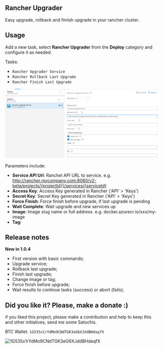 ## Rancher Upgrader

Easy upgrade, rollback and finiish upgrade in your rancher cluster.

## Usage
Add a new task, select **Rancher Upgrader** from the **Deploy** category and configure it as needed.

Tasks: 

- `Rancher Upgrader Service`
- `Rancher Rollback Last Upgrade`
- `Rancher Finish Last Upgrade`

![Rancher Upgrader Parameters](images/rancher-parameters.png)

Parameters include:

- **Service API Url**: Ranchel API URL to service. e.g. http://rancher.mycompany.com:8080/v2-beta/projects/{projectId}}/services/{serviceId}
- **Access Key**: Access Key generated in Rancher ('API' > 'Keys')
- **Secret Key**: Secret Key generated in Rancher ('API' > 'Keys')
- **Force Finish**: Force finish before upgrade, if last upgrade is pending
- **Wait Complete**: Wait upgrade and new services up
- **Image**: Image slug name or full address. e.g. docker.azurecr.io/xxx/my-image
- **Tag**: 

## Release notes

**New in 1.0.4**
- First version with basic commands;
- Upgrade service;
- Rollback last upgrade;
- Finish last upgrade;
- Change image or tag;
- Force finish before upgrade;
- Wait results to continue tasks (success) or abort (fails);

## Did you like it? Please, make a donate :)

if you liked this project, please make a contribution and help to keep this and other initiatives, send me some Satochis.

BTC Wallet: `1G535x1rYdMo9CNdTGK3eG6XJddBHdaqfX`

![1G535x1rYdMo9CNdTGK3eG6XJddBHdaqfX](https://i.imgur.com/mN7ueoE.png)
